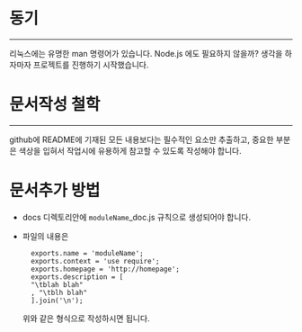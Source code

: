 # 동기
-------

  리눅스에는 유명한 man 명령어가 있습니다. Node.js 에도 필요하지 않을까? 생각을 하자마자 프로젝트를 진행하기 시작했습니다.


# 문서작성 철학
---------------

  github에 README에 기재된 모든 내용보다는 필수적인 요소만 추출하고, 중요한 부분은 색상을 입혀서 작업시에 유용하게 참고할 수 있도록 작성해야 합니다.


# 문서추가 방법

- docs 디렉토리안에 <code>moduleName</code>_doc.js 규칙으로 생성되어야 합니다.
- 파일의 내용은

        exports.name = 'moduleName';                                                                                                                                                                                                               
        exports.context = 'use require';                                                                                                                                                                                         
        exports.homepage = 'http://homepage';                                                                                                                                                                                                   
        exports.description = [
        "\tblah blah"
        , "\tblh blah"
        ].join('\n');


  위와 같은 형식으로 작성하시면 됩니다.


